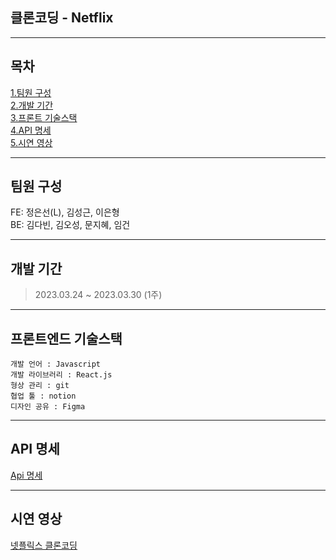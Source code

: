 ## 클론코딩 - Netflix

---

## 목차

[1.팀원 구성](#팀원-구성)  
[2.개발 기간](#개발-기간)  
[3.프론트 기술스택](#프론트엔드-기술스택)  
[4.API 명세](#api-명세)  
[5.시연 영상](#시연-영상)

---

## 팀원 구성

FE: 정은선(L), 김성근, 이은형  
BE: 김다빈, 김오성, 문지혜, 임건

---

## 개발 기간

> 2023.03.24 ~ 2023.03.30 (1주)

---

## 프론트엔드 기술스택

    개발 언어 : Javascript
    개발 라이브러리 : React.js
    형상 관리 : git
    협업 툴 : notion
    디자인 공유 : Figma

---

## API 명세

[Api 명세](https://www.notion.so/3a2e5b220b6f48f2b7c417c2b7586fa2?v=eb06dfe3f9364a04a4031186e5aa963d&pvs=4)

---

## 시연 영상

[넷플릭스 클론코딩](https://www.youtube.com/watch?v=JP1bYZ-1I1g)
